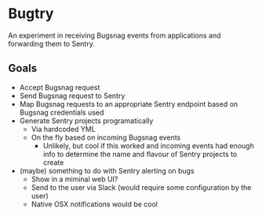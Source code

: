 Bugtry
===

An experiment in receiving Bugsnag events from applications and forwarding them to Sentry.

## Goals

* Accept Bugsnag request
* Send Bugsnag request to Sentry
* Map Bugsnag requests to an appropriate Sentry endpoint based on Bugsnag credentials used
* Generate Sentry projects programatically
  * Via hardcoded YML
  * On the fly based on incoming Bugsnag events
    * Unlikely, but cool if this worked and incoming events had enough info to determine the name and flavour of Sentry projects to create
* (maybe) something to do with Sentry alerting on bugs
  * Show in a miminal web UI?
  * Send to the user via Slack (would require some configuration by the user)
  * Native OSX notifications would be cool
